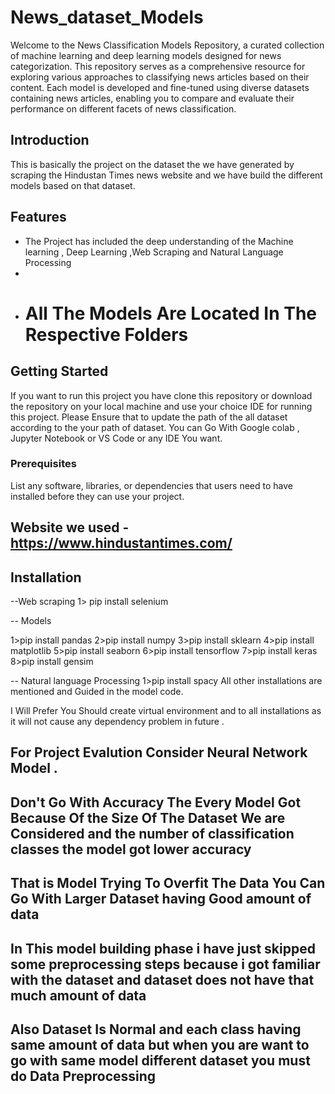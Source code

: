# News_dataset_Models

Welcome to the News Classification Models Repository, a curated collection of machine learning and deep learning models designed for news categorization.
This repository serves as a comprehensive resource for exploring various approaches to classifying news articles based on their content.
Each model is developed and fine-tuned using diverse datasets containing news articles, enabling you to compare and evaluate their performance on different facets of news classification.


## Introduction

This is basically the project on the dataset the we have generated by scraping the Hindustan Times news website and we have build the different models based on that dataset.

## Features

- The Project has included the deep understanding of the Machine learning , Deep Learning ,Web Scraping and Natural Language Processing
- 
- # All The Models Are Located In The Respective Folders

## Getting Started

If you want to run this project you have clone this repository or download the repository on your local machine and use your choice IDE for running this project.
Please Ensure that to update the path of the all dataset according to the your path of dataset.
You can Go With Google colab , Jupyter Notebook or VS Code or any IDE You want.

### Prerequisites

List any software, libraries, or dependencies that users need to have installed before they can use your project.

## Website we used - https://www.hindustantimes.com/

## Installation
--Web scraping 
 1> pip install selenium 
 
-- Models

 1>pip install pandas 
 2>pip install numpy
 3>pip install sklearn
 4>pip install matplotlib
 5>pip install seaborn
 6>pip install tensorflow
 7>pip install keras
 8>pip install gensim
 
-- Natural language Processing 
 1>pip install spacy
 All other installations are mentioned and Guided  in the model code.

I Will Prefer You Should create virtual environment and to all installations as it will not cause any dependency problem in future .



## For Project Evalution Consider Neural Network Model .

## Don't Go With Accuracy The Every Model Got Because Of the Size Of The Dataset We are Considered and the number of classification classes the model got lower accuracy 
## That is Model Trying To Overfit The Data You Can Go With Larger Dataset having Good amount of data 
## In This model building phase i have just skipped some preprocessing steps because i got familiar with the dataset and dataset does not have that much amount of data 
## Also Dataset Is Normal and each class having same amount of data but when you are want to go with same model different dataset you must do Data Preprocessing
 




